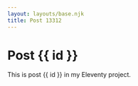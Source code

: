 ```yaml
---
layout: layouts/base.njk
title: Post 13312
---
```


# Post {{ id }}

This is post {{ id }} in my Eleventy project.

